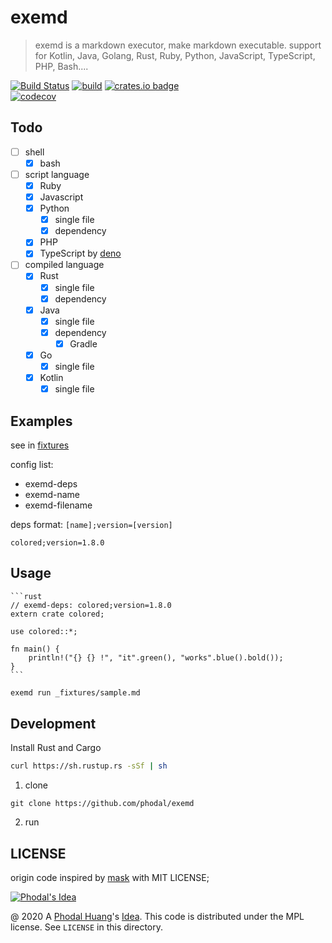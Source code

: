 # exemd

> exemd is  a markdown executor, make markdown executable. support for Kotlin, Java, Golang, Rust, Ruby, Python, JavaScript, TypeScript, PHP, Bash....  

[![Build Status](https://travis-ci.org/phodal/exemd.svg?branch=master)](https://travis-ci.org/phodal/exemd)
[![build](https://github.com/phodal/exemd/workflows/build/badge.svg)](https://github.com/phodal/exemd/actions)
[![crates.io badge](https://img.shields.io/crates/v/exemd.svg)](https://crates.io/crates/exemd)<br/>
[![codecov](https://codecov.io/gh/phodal/exemd/branch/master/graph/badge.svg)](https://codecov.io/gh/phodal/exemd)

## Todo

 - [ ] shell
   - [x] bash
 - [ ] script language
   - [x] Ruby
   - [x] Javascript
   - [x] Python
     - [x] single file
     - [x] dependency
   - [x] PHP
   - [x] TypeScript by [deno](https://deno.land/)
 - [ ] compiled language
   - [x] Rust
     - [x] single file
     - [x] dependency
   - [x] Java
     - [x] single file
     - [x] dependency
       - [x] Gradle
   - [x] Go
     - [x] single file
   - [X] Kotlin
     - [x] single file
 
## Examples

see in [fixtures](_fixtures)

config list:

 - exemd-deps
 - exemd-name
 - exemd-filename

deps format: `[name];version=[version]`

```
colored;version=1.8.0
```

## Usage

````
```rust
// exemd-deps: colored;version=1.8.0 
extern crate colored;

use colored::*;

fn main() {
    println!("{} {} !", "it".green(), "works".blue().bold());
}
```
````

```bash
exemd run _fixtures/sample.md
```

## Development

Install Rust and Cargo
 
```bash
curl https://sh.rustup.rs -sSf | sh
``` 

1. clone

```
git clone https://github.com/phodal/exemd
```

2. run

## LICENSE

origin code inspired by [mask](https://github.com/jakedeichert/mask) with MIT LICENSE;

[![Phodal's Idea](http://brand.phodal.com/shields/idea-small.svg)](http://ideas.phodal.com/)

@ 2020 A [Phodal Huang](https://www.phodal.com)'s [Idea](http://github.com/phodal/ideas).  This code is distributed under the MPL license. See `LICENSE` in this directory.
